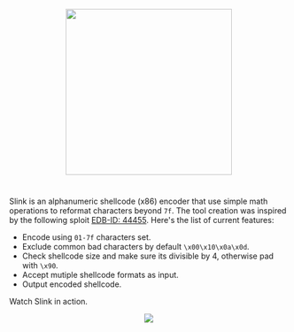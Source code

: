 <p align="center">
  <img  highet=200 width=300 src="https://github.com/ihack4falafel/Slink/blob/master/_Logo_.png">
</p>

# 
Slink is an alphanumeric shellcode (x86) encoder that use simple math operations to reformat characters beyond `7f`. The tool creation was inspired by the following sploit [EDB-ID: 44455](https://exploit-db.com/exploits/44455/). Here's the list of current features:

- Encode using `01-7f` characters set.
- Exclude common bad characters by default `\x00\x10\x0a\x0d`.
- Check shellcode size and make sure its divisible by 4, otherwise pad with `\x90`.
- Accept mutiple shellcode formats as input.
- Output encoded shellcode.

Watch Slink in action.

<p align="center">
  <img  src="https://github.com/ihack4falafel/Slink/blob/master/Demo.gif">
</p>
